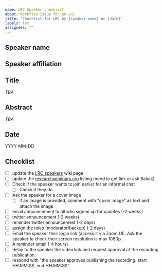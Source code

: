 ```yaml
---
name: LRC Speaker checklist
about: Workflow issue for an LRC
title: "Checklist for LRC by {speaker name} on {date}"
labels: lrc
assignees: ""
---
```


## Speaker name

## Speaker affiliation

## Title

*TBA*

## Abstract

*TBA*

## Date

YYYY-MM-DD

## Checklist

- [ ] update the [LRC speakers](https://github.com/virtualscienceforum/virtualscienceforum/wiki/LRC-Speakers) wiki page
- [ ] update the [researchseminars.org](https://researchseminars.org/seminar/VSFLRC) listing (need to get link or ask Babak)
- [ ] Check if the speaker wants to join earlier for an informal chat
  - [ ] Check if they do
- [ ] Ask the speaker for a cover image 
  - [ ] if an image is provided, comment with "cover image" as text and attach the image
- [ ] email announcement to all who signed up for updates (-2 weeks)
- [ ] twitter announcement (-2 weeks)
- [ ] reminder twitter announcement (-2 days)
- [ ] assign the roles (moderator/backup) (-2 days)
- [ ] Email the speaker their login link (access it via Zoom UI). Ask the speaker to check their screen resolution is max 1080p.
- [ ] A reminder email (-4 hours)
- [ ] Relay to the speaker the video link and request approval of the recording publication.
- [ ] respond with "the speaker approves publishing the recording. start HH:MM:SS, end HH:MM:SS"
